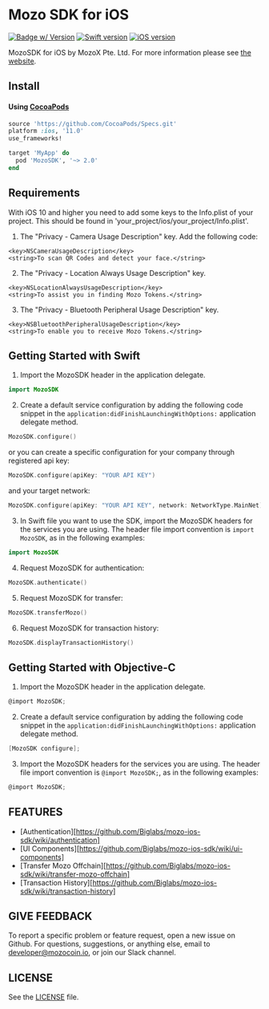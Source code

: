 # Mozo SDK for iOS
[![Badge w/ Version](https://cocoapod-badges.herokuapp.com/v/MozoSDK/badge.png)](https://cocoapods.org/pods/MozoSDK)
[![Swift version](https://img.shields.io/badge/Swift-5-orange)](#)
[![iOS version](https://img.shields.io/badge/iOS-11-green)](#)

MozoSDK for iOS by MozoX Pte. Ltd.
For more information please see [the website][1].

## Install

#### Using [CocoaPods](https://cocoapods.org/pods/MozoSDK)
```ruby
source 'https://github.com/CocoaPods/Specs.git'
platform :ios, '11.0'
use_frameworks!

target 'MyApp' do
  pod 'MozoSDK', '~> 2.0'
end
```

## Requirements

With iOS 10 and higher you need to add some keys to the Info.plist of your project. This should be found in 'your_project/ios/your_project/Info.plist'.
1. The "Privacy - Camera Usage Description" key. Add the following code:
```
<key>NSCameraUsageDescription</key>
<string>To scan QR Codes and detect your face.</string>
```
2. The "Privacy - Location Always Usage Description" key.
```
<key>NSLocationAlwaysUsageDescription</key>
<string>To assist you in finding Mozo Tokens.</string>
```
3. The "Privacy - Bluetooth Peripheral Usage Description" key.
```
<key>NSBluetoothPeripheralUsageDescription</key>
<string>To enable you to receive Mozo Tokens.</string>
```

## Getting Started with Swift

1. Import the MozoSDK header in the application delegate.

```swift
import MozoSDK
```

2. Create a default service configuration by adding the following code snippet in the `application:didFinishLaunchingWithOptions:` application delegate method.

```swift
MozoSDK.configure()
```
or you can create a specific configuration for your company through registered api key:

```swift
MozoSDK.configure(apiKey: "YOUR API KEY")
```
and your target network:

```swift
MozoSDK.configure(apiKey: "YOUR API KEY", network: NetworkType.MainNet)
```

3. In Swift file you want to use the SDK, import the MozoSDK headers for the services you are using. The header file import convention is `import MozoSDK`, as in the following examples:

```swift
import MozoSDK
```
4. Request MozoSDK for authentication:
 
```swift
MozoSDK.authenticate()
```

5. Request MozoSDK for transfer:

```swift
MozoSDK.transferMozo()
```

6. Request MozoSDK for transaction history:

```swift
MozoSDK.displayTransactionHistory()
```

## Getting Started with Objective-C

1. Import the MozoSDK header in the application delegate.

```objective-c
@import MozoSDK;
```

2. Create a default service configuration by adding the following code snippet in the `application:didFinishLaunchingWithOptions:` application delegate method.

```objective-c
[MozoSDK configure];
```

3. Import the MozoSDK headers for the services you are using. The header file import convention is `@import MozoSDK;`, as in the following examples:

```objective-c
@import MozoSDK;
```

## FEATURES

- [Authentication][https://github.com/Biglabs/mozo-ios-sdk/wiki/authentication]
- [UI Components][https://github.com/Biglabs/mozo-ios-sdk/wiki/ui-components]
- [Transfer Mozo Offchain][https://github.com/Biglabs/mozo-ios-sdk/wiki/transfer-mozo-offchain]
- [Transaction History][https://github.com/Biglabs/mozo-ios-sdk/wiki/transaction-history]

## GIVE FEEDBACK

To report a specific problem or feature request, open a new issue on Github. For questions, suggestions, or anything else, email to <developer@mozocoin.io>, or join our Slack channel.

## LICENSE

See the [LICENSE](LICENSE) file.

[1]: https://mozotoken.com/.
